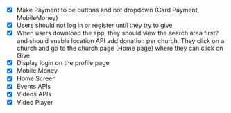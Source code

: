 - [x] Make Payment to be buttons and not dropdown (Card Payment, MobileMoney)
- [x] Users should not log in or register until they try to give
- [x] When users download the app, they should view the search area first? and should enable location API add donation per church. They click on a church and go to the church page (Home page) where they can click on Give
- [x] Display login on the profile page
- [x] Mobile Money
- [x] Home Screen
- [x] Events APIs
- [x] Videos APIs
- [x] Video Player